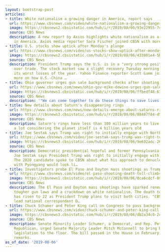 ```yaml
---
layout: bootstrap-post
articles:
- title: White nationalism a growing danger in America, report says
  url: https://www.cbsnews.com/video/white-nationalism-a-growing-danger-in-america-report-says/
  image: https://cbsnews2.cbsistatic.com/hub/i/r/2019/08/06/93e22955-7c5a-4a4a-acdf-de55cd48ebe4/thumbnail/1200x630/2b63e2610ee32a4c099a53372696e6e0/0806-cbsn-whitenationalism-1906304-640x360.jpg
  source: CBS News
  description: A new report by Axios highlights white nationalism as a growing danger
    in America. Axios media reporter Sara Fischer joined CBSN with more on her reporting.
- title: U.S. stocks show uptick after Monday's plunge
  url: https://www.cbsnews.com/video/us-stocks-show-uptick-after-mondays-plunge/
  image: https://cbsnews2.cbsistatic.com/hub/i/r/2019/08/06/433001e4-5bf9-4d2b-87be-2efdb1f4dd69/thumbnail/1200x630/183ed87eb0ba4a729c6458b2671f92db/0806-cbsn-usstockstickupwards-1906275-640x360.jpg
  source: CBS News
  description: President Trump says the U.S. is in a "very strong position" with China
    over trade. The stock market saw a slight recovery Tuesday morning after suffering
    its worst losses of the year. Yahoo Finance reporter Scott Gamm joined CBSN with
    more on how U.S.-China …
- title: Ohio governor urges gun sale background checks after shooting
  url: https://www.cbsnews.com/news/ohio-gov-mike-dewine-urges-gun-sale-background-checks-after-shooting/
  image: https://cbsnews1.cbsistatic.com/hub/i/r/2019/08/06/ffbedf48-679e-442f-9344-0e5cdb800144/thumbnail/1200x630/58982862e27486d183c358fece2da964/gettyimages-1166120295.jpg
  source: CBS News
  description: '"We can come together to do these things to save lives," DeWine said'
- title: New details about Saturn's disappearing rings
  url: https://www.cbsnews.com/news/new-details-emerge-about-saturns-rings-which-are-disappearing-at-an-alarming-rate/
  image: https://cbsnews3.cbsistatic.com/hub/i/r/2019/08/06/88487f84-d5e4-4e2d-acb3-76b47fd467c1/thumbnail/1200x630/67a061b6ed97e7245b17c497f3750299/saturn-fades.gif
  source: CBS News
  description: Saturn's rings have less than 100 million years to live — that's not
    a lot considering the planet itself is 4 billion years old
- title: Joe Sestak says Trump was right to initially engage with North Korea
  url: https://www.cbsnews.com/video/joe-sestak-says-trump-was-right-to-initially-engage-with-north-korea/
  image: https://cbsnews3.cbsistatic.com/hub/i/r/2019/08/06/9e632adc-2666-4c3d-8a74-f134d95da5e7/thumbnail/1200x630/c02f4a9e9a59daa79c1eb4c900752694/0806-cbsn-mpw-2020joesestak-1906258-640x360.jpg
  source: CBS News
  description: Democratic presidential hopeful and former Pennsylvania Congressman
    Joe Sestak says President Trump was right to initially engage with North Korea.
    The 2020 candidate spoke to CBSN about what his approach to denuclearization talks
    with Pyongyang would look li…
- title: Investigators probe El Paso and Dayton mass shootings as Trump plans visits
  url: https://www.cbsnews.com/video/el-paso-shooting-death-toll-climbs-to-22-trump-to-visit/
  image: https://cbsnews1.cbsistatic.com/hub/i/r/2019/08/06/0ca6cdcf-097e-49c5-9f11-627ca034c64a/thumbnail/1200x630/58e000249d7bb1f5a8f4704ee22fe174/cbsn-fusion-new-details-emerge-on-suspected-el-paso-shooter-as-death-toll-climbs-to-22-thumbnail-1906262-640x360.jpg
  source: CBS News
  description: The El Paso and Dayton mass shootings have sparked renewed calls for
    tougher gun laws and a crackdown on white nationalism. The death toll in Texas
    has risen to 22 as President Trump plans to visit both cities. "CBS This Morning"
    lead national correspondent D…
- title: Chuck Schumer and Peter King call on Congress to pass background check legislation
  url: https://www.cbsnews.com/video/chuck-schumer-and-peter-king-call-on-congress-to-pass-background-check-legislation/
  image: https://cbsnews3.cbsistatic.com/hub/i/r/2019/08/06/db2a34c0-2cc0-4d38-a012-b2498de4d36a/thumbnail/1200x630/ec09ca41dc33376681908f6b1a7b40c3/cbsn-fusion-chuck-schumer-and-peter-king-call-on-congress-to-pass-background-check-legislation-thumbnail-1906240.jpg
  source: CBS News
  description: Senate Minority Leader Schumer, a Democrat, and Rep. Peter King, a
    Republican, urged Senate Majority Leader Mitch McConnell to bring background check
    legislation to the floor. The bill passed in the House in February. Watch their
    remarks.
as_of_date: '2019-08-06'
---
```


